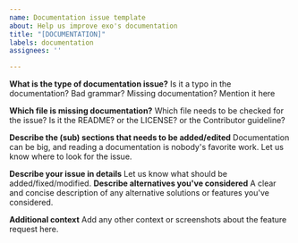 ```yaml
---
name: Documentation issue template
about: Help us improve exo's documentation
title: "[DOCUMENTATION]"
labels: documentation
assignees: ''

---
```


**What is the type of documentation issue?**
Is it a typo in the documentation? Bad grammar? Missing documentation? Mention it here

**Which file is missing documentation?**
Which file needs to be checked for the issue? Is it the README? or the LICENSE? or the Contributor guideline?

**Describe the (sub) sections that needs to be added/edited**
Documentation can be big, and reading a documentation is nobody's favorite work. Let us know where to look for the issue.

**Describe your issue in details**
Let us know what should be added/fixed/modified. 
**Describe alternatives you've considered**
A clear and concise description of any alternative solutions or features you've considered.

**Additional context**
Add any other context or screenshots about the feature request here.
